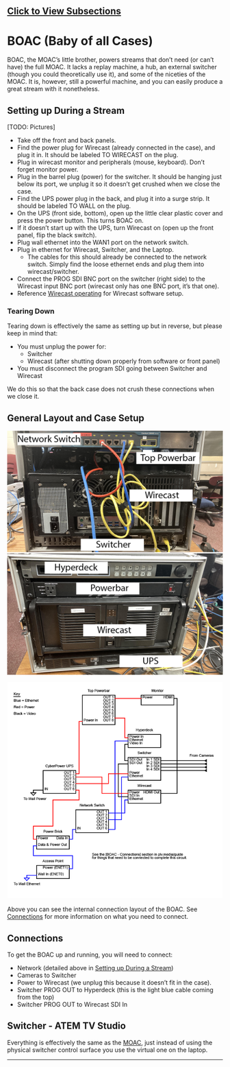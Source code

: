 ## [Click to View Subsections](headers-h.k6vpdgk5q6kp)

BOAC (Baby of all Cases)
========================

BOAC, the MOAC’s little brother, powers streams that don’t need (or can’t have) the full MOAC. It lacks a replay machine, a hub, an external switcher (though you could theoretically use it), and some of the niceties of the MOAC. It is, however, still a powerful machine, and you can easily produce a great stream with it nonetheless.

Setting up During a Stream
--------------------------

\[TODO: Pictures\]

*   Take off the front and back panels.
*   Find the power plug for Wirecast (already connected in the case), and plug it in. It should be labeled TO WIRECAST on the plug.
*   Plug in wirecast monitor and peripherals (mouse, keyboard). Don’t forget monitor power.
*   Plug in the barrel plug (power) for the switcher. It should be hanging just below its port, we unplug it so it doesn’t get crushed when we close the case.
*   Find the UPS power plug in the back, and plug it into a surge strip. It should be labeled TO WALL on the plug.
*   On the UPS (front side, bottom), open up the little clear plastic cover and press the power button. This turns BOAC on.
*   If it doesn’t start up with the UPS, turn Wirecast on (open up the front panel, flip the black switch).
*   Plug wall ethernet into the WAN1 port on the network switch.
*   Plug in ethernet for Wirecast, Switcher, and the Laptop.
    *   The cables for this should already be connected to the network switch. Simply find the loose ethernet ends and plug them into wirecast/switcher.
*   Connect the PROG SDI BNC port on the switcher (right side) to the Wirecast input BNC port (wirecast only has one BNC port, it’s that one).
*   Reference [Wirecast operating](h.k6vpdgk5q6kp#gfxwirecast) for Wirecast software setup.

### Tearing Down

Tearing down is effectively the same as setting up but in reverse, but please keep in mind that:

*   You must unplug the power for:
    *   Switcher
    *   Wirecast (after shutting down properly from software or front panel)
*   You must disconnect the program SDI going between Switcher and Wirecast

We do this so that the back case does not crush these connections when we close it.

General Layout and Case Setup
-----------------------------

![](images/image26.png)![](images/image62.png)

![](images/image81.png)

Above you can see the internal connection layout of the BOAC. See [Connections](h.kwhq4y8y0apo#connections) for more information on what you need to connect.

Connections
-----------

To get the BOAC up and running, you will need to connect:

*   Network (detailed above in [Setting up During a Stream](h.kwhq4y8y0apo#setting-up-during-a-stream))
*   Cameras to Switcher
*   Power to Wirecast (we unplug this because it doesn’t fit in the case).
*   Switcher PROG OUT to Hyperdeck (this is the light blue cable coming from the top)
*   Switcher PROG OUT to Wirecast SDI In

Switcher - ATEM TV Studio
-------------------------

Everything is effectively the same as the [MOAC](h.saa8t5379qfj#switcher-atem-tv-studio-pro-4k), just instead of using the physical switcher control surface you use the virtual one on the laptop.

* * *